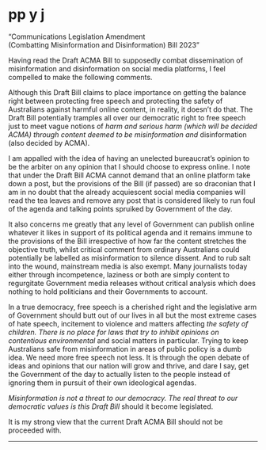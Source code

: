 # pp y j
 “Communications Legislation Amendment                            
 (Combatting Misinformation and Disinformation) Bill 2023”

Having read the Draft ACMA Bill to supposedly combat dissemination of misinformation and disinformation
on social media platforms, I feel compelled to make the following comments.

Although this Draft Bill claims to place importance on getting the balance right between protecting free
speech and protecting the safety of Australians against harmful online content, in reality, it doesn’t do that.
The Draft Bill potentially tramples all over our democratic right to free speech just to meet vague notions of
_harm and serious harm (which will be decided ACMA) through content deemed to be misinformation and_
disinformation (also decided by ACMA).

I am appalled with the idea of having an unelected bureaucrat’s opinion to be the arbiter on any opinion
that I should choose to express online. I note that under the Draft Bill ACMA cannot demand that an online
platform take down a post, but the provisions of the Bill (if passed) are so draconian that I am in no doubt
that the already acquiescent social media companies will read the tea leaves and remove any post that is
considered likely to run foul of the agenda and talking points spruiked by Government of the day.

It also concerns me greatly that any level of Government can publish online whatever it likes in support of
its political agenda and it remains immune to the provisions of the Bill irrespective of how far the content
stretches the objective truth, whilst critical comment from ordinary Australians could potentially be labelled
as misinformation to silence dissent. And to rub salt into the wound, mainstream media is also exempt. Many
journalists today either through incompetence, laziness or both are simply content to regurgitate
Government media releases without critical analysis which does nothing to hold politicians and their
Governments to account.

In a true democracy, free speech is a cherished right and the legislative arm of Government should butt out
of our lives in all but the most extreme cases of hate speech, incitement to violence and matters affecting
_the safety of children. There is no place for laws that try to inhibit opinions on contentious environmental_
and social matters in particular. Trying to keep Australians safe from misinformation in areas of public policy
is a dumb idea. We need more free speech not less. It is through the open debate of ideas and opinions that
our nation will grow and thrive, and dare I say, get the Government of the day to actually listen to the people
instead of ignoring them in pursuit of their own ideological agendas.

_Misinformation is not a threat to our democracy. The real threat to our democratic values is this Draft Bill_
should it become legislated.

It is my strong view that the current Draft ACMA Bill should not be proceeded with.


-----


